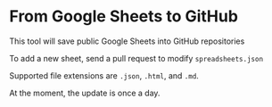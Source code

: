 # From Google Sheets to GitHub

This tool will save public Google Sheets into GitHub repositories

To add a new sheet, send a pull request to modify `spreadsheets.json`

Supported file extensions are `.json`, `.html`, and `.md`.

At the moment, the update is once a day.
